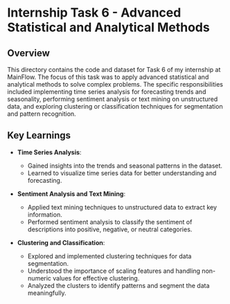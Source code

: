 # Internship Task 6 - Advanced Statistical and Analytical Methods

## Overview
This directory contains the code and dataset for Task 6 of my internship at MainFlow. The focus of this task was to apply advanced statistical and analytical methods to solve complex problems. The specific responsibilities included implementing time series analysis for forecasting trends and seasonality, performing sentiment analysis or text mining on unstructured data, and exploring clustering or classification techniques for segmentation and pattern recognition.

## Key Learnings
- **Time Series Analysis**:
  - Gained insights into the trends and seasonal patterns in the dataset.
  - Learned to visualize time series data for better understanding and forecasting.

- **Sentiment Analysis and Text Mining**:
  - Applied text mining techniques to unstructured data to extract key information.
  - Performed sentiment analysis to classify the sentiment of descriptions into positive, negative, or neutral categories.

- **Clustering and Classification**:
  - Explored and implemented clustering techniques for data segmentation.
  - Understood the importance of scaling features and handling non-numeric values for effective clustering.
  - Analyzed the clusters to identify patterns and segment the data meaningfully.
